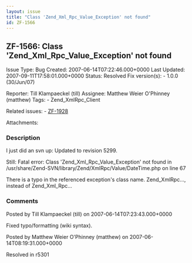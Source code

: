 ```yaml
---
layout: issue
title: "Class 'Zend_Xml_Rpc_Value_Exception' not found"
id: ZF-1566
---
```


ZF-1566: Class 'Zend\_Xml\_Rpc\_Value\_Exception' not found
-----------------------------------------------------------

 Issue Type: Bug Created: 2007-06-14T07:22:46.000+0000 Last Updated: 2007-09-11T17:58:01.000+0000 Status: Resolved Fix version(s): - 1.0.0 (30/Jun/07)
 
 Reporter:  Till Klampaeckel (till)  Assignee:  Matthew Weier O'Phinney (matthew)  Tags: - Zend\_XmlRpc\_Client
 
 Related issues: - [ZF-1928](/issues/browse/ZF-1928)
 
 Attachments: 
### Description

I just did an svn up: Updated to revision 5299.

Still: Fatal error: Class 'Zend\_Xml\_Rpc\_Value\_Exception' not found in /usr/share/Zend-SVN/library/Zend/XmlRpc/Value/DateTime.php on line 67

There is a typo in the referenced exception's class name. Zend\_XmlRpc..., instead of Zend\_Xml\_Rpc...

 

 

### Comments

Posted by Till Klampaeckel (till) on 2007-06-14T07:23:43.000+0000

Fixed typo/formatting (wiki syntax).

 

 

Posted by Matthew Weier O'Phinney (matthew) on 2007-06-14T08:19:31.000+0000

Resolved in r5301

 

 
